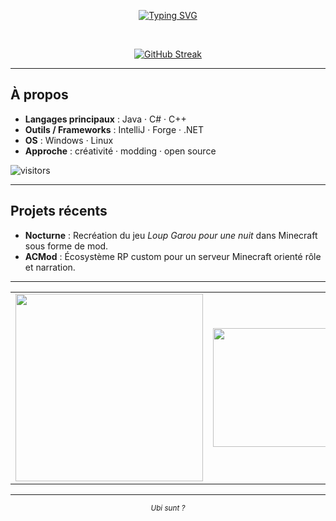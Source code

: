 <!-- ──────────────────────────────── -->
<!--          README DE NATJOM        -->
<!-- ──────────────────────────────── -->

<p align="center">
  <a href="https://git.io/typing-svg">
    <img src="https://readme-typing-svg.demolab.com?font=Michroma&weight=900&size=40&duration=2000&pause=2500&color=00E5FF&background=05001300&center=true&vCenter=true&width=800&height=51&lines=Natjom;D%C3%A9veloppeur+Java+%C2%B7+C%23+%C2%B7+C%2B%2B;Natjom;Programmation+orient%C3%A9e+objet;Natjom;Modding+%C2%B7+Forge+%C2%B7+Software" alt="Typing SVG" />
  </a>
</p>

<br/>

<p align="center">
  <a href="https://git.io/streak-stats">
    <img src="https://streak-stats.demolab.com?user=Natjom&theme=tokyonight&border_radius=5&locale=fr&date_format=n%2Fj%5B%2FY%5D&excludeDaysLabel=8A2BE2&border=1C2F4A&stroke=0077FF&ring=00C8FF&fire=FF2D95&currStreakNum=00E5FF&sideNums=B6FF00&currStreakLabel=FF2D95&sideLabels=A9B4C2&dates=E6F1FF&background=135%2C050013%2C120038%2C002B54%2C00A8FF" alt="GitHub Streak" />
  </a>
</p>

---

## À propos

- **Langages principaux** : Java · C# · C++
- **Outils / Frameworks** : IntelliJ · Forge · .NET  
- **OS** : Windows · Linux  
- **Approche** : créativité · modding · open source  

<p align="left">
  <img src="https://komarev.com/ghpvc/?username=Natjom&color=00E5FF&style=flat-square" alt="visitors" />
</p>

---

## Projets récents

- **Nocturne** : Recréation du jeu *Loup Garou pour une nuit* dans Minecraft sous forme de mod.  
- **ACMod** : Écosystème RP custom pour un serveur Minecraft orienté rôle et narration.  

---


<table width="100%">
  <tr>
    <td align="left">
     <a href="https://github.com/anuraghazra/github-readme-stats">
    <img height="300" src="https://github-readme-stats-s7h4.vercel.app/api/top-langs/?username=Natjom&layout=donut-vertical&stats_format=bytes&show_icons=true&theme=tokyonight&bg_color=050013&title_color=00E5FF&text_color=A9B4C2&icon_color=FF2D95&hide_border=true" />
  </a>
  </a>
    </td>
    <td align="right">
      <a href="https://github.com/anuraghazra/github-readme-stats">
    <img height="190" src="https://github-readme-stats.vercel.app/api?username=Natjom&show_icons=true&theme=tokyonight&bg_color=050013&title_color=00E5FF&text_color=A9B4C2&icon_color=FF2D95&hide_border=true" />
    </td>
  </tr>
</table>


---

<p align="center">
  <sub><i>Ubi sunt ?</b></i></sub>
</p>
